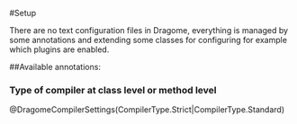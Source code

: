 #Setup

There are no text configuration files in Dragome, everything is managed by some annotations and extending some classes for configuring for example which plugins are enabled.

##Available annotations:

### Type of compiler at class level or method level
@DragomeCompilerSettings(CompilerType.Strict|CompilerType.Standard)

